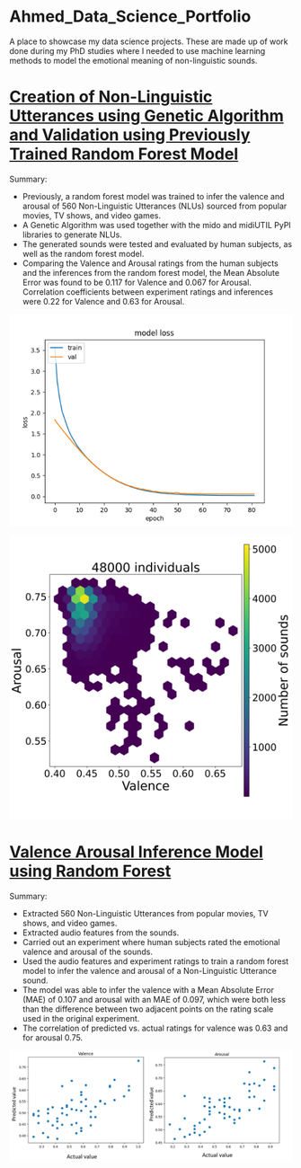 # Ahmed_Data_Science_Portfolio
A place to showcase my data science projects. These are made up of work done during my PhD studies where I needed to use machine learning methods to model the emotional meaning of non-linguistic sounds.

# [Creation of Non-Linguistic Utterances using Genetic Algorithm and Validation using Previously Trained Random Forest Model](https://github.com/AhmedKhota/GA-sound-generation)

Summary:

* Previously, a random forest model was trained to infer the valence and arousal of 560 Non-Linguistic Utterances (NLUs) sourced from popular movies, TV shows, and video games.
* A Genetic Algorithm was used together with the mido and midiUTIL PyPI libraries to generate NLUs.
* The generated sounds were tested and evaluated by human subjects, as well as the random forest model.
* Comparing the Valence and Arousal ratings from the human subjects and the inferences from the random forest model, the Mean Absolute Error was found to be 0.117 for Valence and 0.067 for Arousal. Correlation coefficients between experiment ratings and inferences were 0.22 for Valence and 0.63 for Arousal.

![](/images/NN2.png)

![](/images/snapshot_4.png)

# [Valence Arousal Inference Model using Random Forest](https://github.com/AhmedKhota/Valence_Arousal_Inference)

Summary:

* Extracted 560 Non-Linguistic Utterances from popular movies, TV shows, and video games.
* Extracted audio features from the sounds.
* Carried out an experiment where human subjects rated the emotional valence and arousal of the sounds.
* Used the audio features and experiment ratings to train a random forest model to infer the valence and arousal of a Non-Linguistic Utterance sound.
* The model was able to infer the valence with a Mean Absolute Error (MAE) of 0.107 and arousal with an MAE of 0.097, which were both less than the difference between two adjacent points on the rating scale used in the original experiment.
* The correlation of predicted vs. actual ratings for valence was 0.63 and for arousal 0.75.

![](/images/pvsascatters.png)

